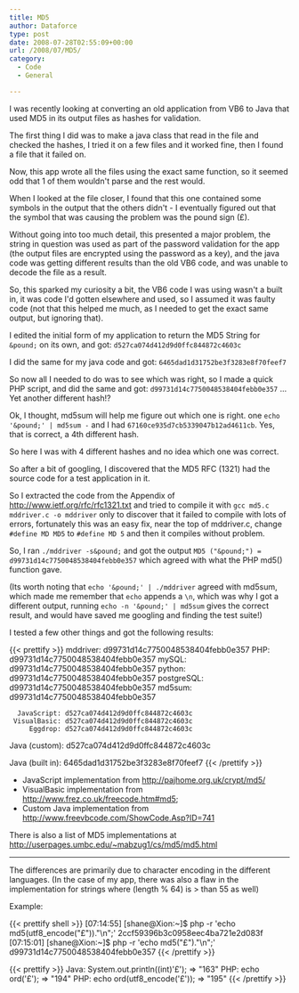 ```yaml
---
title: MD5
author: Dataforce
type: post
date: 2008-07-28T02:55:09+00:00
url: /2008/07/MD5/
category:
  - Code
  - General

---
```

I was recently looking at converting an old application from VB6 to Java that used MD5 in its output files as hashes for validation.

The first thing I did was to make a java class that read in the file and checked the hashes, I tried it on a few files and it worked fine, then I found a file that it failed on.

Now, this app wrote all the files using the exact same function, so it seemed odd that 1 of them wouldn't parse and the rest would.

When I looked at the file closer, I found that this one contained some symbols in the output that the others didn't - I eventually figured out that the symbol that was causing the problem was the pound sign (&pound;).

Without going into too much detail, this presented a major problem, the string in question was used as part of the password validation for the app (the output files are encrypted using the password as a key), and the java code was getting different results than the old VB6 code, and was unable to decode the file as a result.

So, this sparked my curiosity a bit, the VB6 code I was using wasn't a built in, it was code I'd gotten elsewhere and used, so I assumed it was faulty code (not that this helped me much, as I needed to get the exact same output, but ignoring that).

I edited the initial form of my application to return the MD5 String for `&pound;` on its own, and got: `d527ca074d412d9d0ffc844872c4603c`

I did the same for my java code and got: `6465dad1d31752be3f3283e8f70feef7`

So now all I needed to do was to see which was right, so I made a quick PHP script, and did the same and got: `d99731d14c7750048538404febb0e357` ... Yet another different hash!?

Ok, I thought, md5sum will help me figure out which one is right. one `echo '&pound;' | md5sum -` and I had `67160ce935d7cb5339047b12ad4611cb`. Yes, that is correct, a 4th different hash.

So here I was with 4 different hashes and no idea which one was correct.

So after a bit of googling, I discovered that the MD5 RFC (1321) had the source code for a test application in it.

So I extracted the code from the Appendix of http://www.ietf.org/rfc/rfc1321.txt and tried to compile it with `gcc md5.c mddriver.c -o mddriver` only to discover that it failed to compile with lots of errors, fortunately this was an easy fix, near the top of mddriver.c, change `#define MD MD5` to `#define MD 5` and then it compiles without problem.

So, I ran `./mddriver -s&pound;` and got the output `MD5 ("&pound;") = d99731d14c7750048538404febb0e357` which agreed with what the PHP md5() function gave.

(Its worth noting that `echo '&pound;' | ./mddriver` agreed with md5sum, which made me remember that `echo` appends a `\n`, which was why I got a different output, running `echo -n '&pound;' | md5sum` gives the correct result, and would have saved me googling and finding the test suite!)

I tested a few other things and got the following results:

{{< prettify >}}
        mddriver: d99731d14c7750048538404febb0e357
             PHP: d99731d14c7750048538404febb0e357
           mySQL: d99731d14c7750048538404febb0e357
          python: d99731d14c7750048538404febb0e357
      postgreSQL: d99731d14c7750048538404febb0e357
          md5sum: d99731d14c7750048538404febb0e357

      JavaScript: d527ca074d412d9d0ffc844872c4603c
     VisualBasic: d527ca074d412d9d0ffc844872c4603c
         Eggdrop: d527ca074d412d9d0ffc844872c4603c
   Java (custom): d527ca074d412d9d0ffc844872c4603c

 Java (built in): 6465dad1d31752be3f3283e8f70feef7
{{< /prettify >}}

 * JavaScript implementation from http://pajhome.org.uk/crypt/md5/
 * VisualBasic implementation from http://www.frez.co.uk/freecode.htm#md5;
 * Custom Java implementation from http://www.freevbcode.com/ShowCode.Asp?ID=741

There is also a list of MD5 implementations at <http://userpages.umbc.edu/~mabzug1/cs/md5/md5.html>

* * *

The differences are primarily due to character encoding in the different languages. (In the case of my app, there was also a flaw in the implementation for strings where (length % 64) is > than 55 as well)

Example:

{{< prettify shell >}}
[07:14:55] [shane@Xion:~]$ php -r 'echo md5(utf8_encode("£"))."\n";'
2ccf59396b3c0958eec4ba721e2d083f
[07:15:01] [shane@Xion:~]$ php -r 'echo md5("£")."\n";'
d99731d14c7750048538404febb0e357
{{< /prettify >}}

{{< prettify >}}
Java: System.out.println((int)'£'); => "163"
PHP: echo ord('£'); => "194"
PHP: echo ord(utf8_encode('£')); => "195"
{{< /prettify >}}

